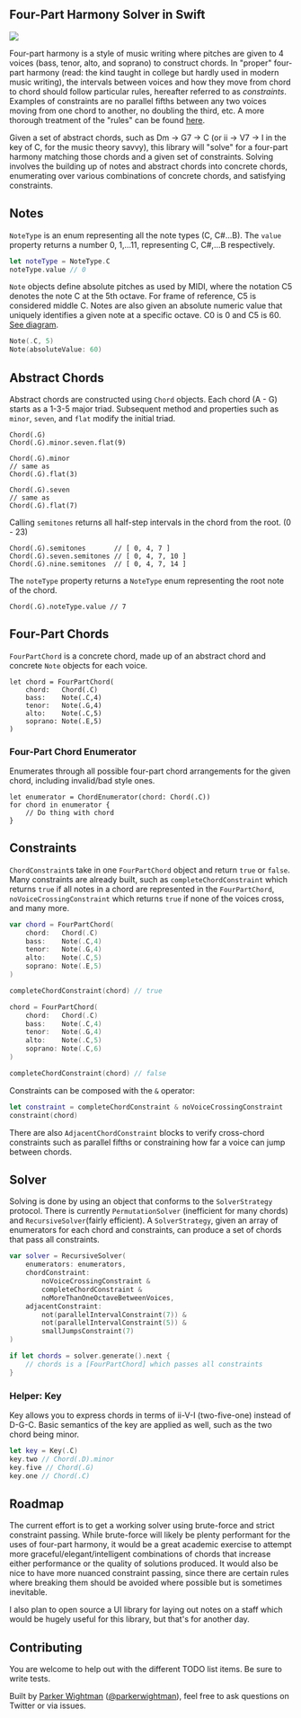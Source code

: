 ## Four-Part Harmony Solver in Swift

![](http://d.pr/i/gAmK/gpO0xwg6+)

Four-part harmony is a style of music writing where pitches are given to 4 voices (bass, tenor, alto, and soprano) to construct chords. In "proper" four-part harmony (read: the kind taught in college but hardly used in modern music writing), the intervals between voices and how they move from chord to chord should follow particular rules, hereafter referred to as *constraints*. Examples of constraints are no parallel fifths between any two voices moving from one chord to another, no doubling the third, etc. A more thorough treatment of the "rules" can be found [here](http://d.pr/f/6ad9/5k6SrIi8+).

Given a set of abstract chords, such as Dm -> G7 -> C (or ii -> V7 -> I in the key of C, for the music theory savvy), this library will "solve" for a four-part harmony matching those chords and a given set of constraints. Solving involves the building up of notes and abstract chords into concrete chords, enumerating over various combinations of concrete chords, and satisfying constraints.

## Notes

`NoteType` is an enum representing all the note types (C, C#...B). The `value` property returns
a number 0, 1,...11, representing C, C#,...B respectively.

```swift
let noteType = NoteType.C
noteType.value // 0
```

`Note` objects define absolute pitches as used by MIDI, where the notation C5 denotes the note C at the 5th octave. For frame of reference, C5 is considered middle C. Notes are also given an absolute numeric value that uniquely identifies a given note at a specific octave. C0 is 0 and C5 is 60. [See diagram](http://www.midimountain.com/midi/midi_note_numbers.html).

```swift
Note(.C, 5)
Note(absoluteValue: 60)
```

## Abstract Chords

Abstract chords are constructed using `Chord` objects. Each chord (A - G) starts as a 1-3-5 major triad. Subsequent method and properties such as `minor`, `seven`, and `flat` modify the initial triad.

```objc
Chord(.G)
Chord(.G).minor.seven.flat(9)

Chord(.G).minor
// same as
Chord(.G).flat(3)

Chord(.G).seven
// same as
Chord(.G).flat(7)
```

Calling `semitones` returns all half-step intervals in the chord from the root. (0 - 23)

```objc
Chord(.G).semitones       // [ 0, 4, 7 ]
Chord(.G).seven.semitones // [ 0, 4, 7, 10 ]
Chord(.G).nine.semitones  // [ 0, 4, 7, 14 ]
```

The `noteType` property returns a `NoteType` enum representing the root note of the chord.

```objc
Chord(.G).noteType.value // 7
```

## Four-Part Chords

`FourPartChord` is a concrete chord, made up of an abstract chord and concrete
`Note` objects for each voice.

```objc
let chord = FourPartChord(
    chord:   Chord(.C)
    bass:    Note(.C,4)
    tenor:   Note(.G,4)
    alto:    Note(.C,5)
    soprano: Note(.E,5)
)
```

### Four-Part Chord Enumerator

Enumerates through all possible four-part chord arrangements for the given chord, including invalid/bad style ones.

```objc
let enumerator = ChordEnumerator(chord: Chord(.C))
for chord in enumerator {
    // Do thing with chord
}
```

## Constraints

`ChordConstraint`s take in one `FourPartChord` object and return `true` or `false`.
Many constraints are already built, such as `completeChordConstraint` which returns
`true` if all notes in a chord are represented in the `FourPartChord`, `noVoiceCrossingConstraint`
which returns `true` if none of the voices cross, and many more.

```swift
var chord = FourPartChord(
    chord:   Chord(.C)
    bass:    Note(.C,4)
    tenor:   Note(.G,4)
    alto:    Note(.C,5)
    soprano: Note(.E,5)
)

completeChordConstraint(chord) // true

chord = FourPartChord(
    chord:   Chord(.C)
    bass:    Note(.C,4)
    tenor:   Note(.G,4)
    alto:    Note(.C,5)
    soprano: Note(.C,6)
)

completeChordConstraint(chord) // false
```

Constraints can be composed with the `&` operator:

```swift
let constraint = completeChordConstraint & noVoiceCrossingConstraint
constraint(chord)
```

There are also `AdjacentChordConstraint` blocks to verify cross-chord constraints
such as parallel fifths or constraining how far a voice can jump between chords.

## Solver

Solving is done by using an object that conforms to the `SolverStrategy` protocol. There is
currently `PermutationSolver` (inefficient for many chords) and `RecursiveSolver`(fairly
efficient). A `SolverStrategy`, given an array of enumerators for each chord and
constraints, can produce a set of chords that pass all constraints.

```swift
var solver = RecursiveSolver(
    enumerators: enumerators,
    chordConstraint:
        noVoiceCrossingConstraint &
        completeChordConstraint &
        noMoreThanOneOctaveBetweenVoices,
    adjacentConstraint:
        not(parallelIntervalConstraint(7)) &
        not(parallelIntervalConstraint(5)) &
        smallJumpsConstraint(7)
)

if let chords = solver.generate().next {
    // chords is a [FourPartChord] which passes all constraints
}
```

### Helper: Key

Key allows you to express chords in terms of ii-V-I (two-five-one) instead of D-G-C. Basic semantics of the key are applied as well, such as the two chord being minor.

```swift
let key = Key(.C)
key.two // Chord(.D).minor
key.five // Chord(.G)
key.one // Chord(.C)
```

## Roadmap

The current effort is to get a working solver using brute-force and strict constraint passing. While brute-force will likely be plenty performant for the uses of four-part harmony, it would be a great academic exercise to attempt more graceful/elegant/intelligent combinations of chords that increase either performance or the quality of solutions produced. It would also be nice to have more nuanced constraint passing, since there are certain rules where breaking them should be avoided where possible but is sometimes inevitable.

I also plan to open source a UI library for laying out notes on a staff which would be hugely useful for this library, but that's for another day.

## Contributing

You are welcome to help out with the different TODO list items. Be sure to write tests.

Built by [Parker Wightman](https://github.com/pwightman) ([@parkerwightman](https://twitter.com/parkerwightman)), feel free to ask questions on Twitter or via issues.
